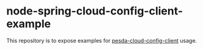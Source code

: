 # node-spring-cloud-config-client-example
This repository is to expose examples for [pesda-cloud-config-client](https://www.npmjs.com/package/pesda-cloud-config-client) usage.
